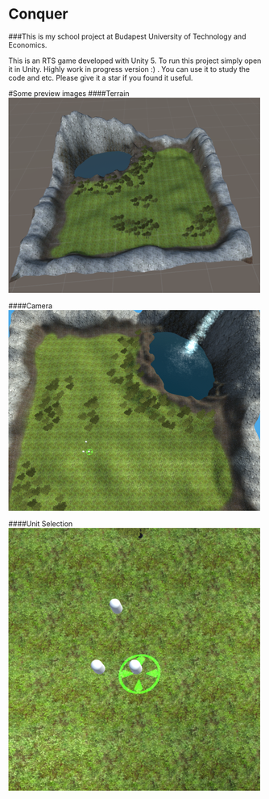 # Conquer
###This is my school project at Budapest University of Technology and Economics.

This is an RTS game developed with Unity 5. To run this project simply open it in Unity. Highly work in progress version :) .
You can use it to study the code and etc. Please give it a star if you found it useful.

#Some preview images
####Terrain
![alt tag](https://raw.githubusercontent.com/ladam92/UnityConquer/master/preview/terrain.PNG)

####Camera
![alt tag](https://raw.githubusercontent.com/ladam92/UnityConquer/master/preview/camera.PNG)

####Unit Selection
![alt tag](https://raw.githubusercontent.com/ladam92/UnityConquer/master/preview/selection.PNG)

